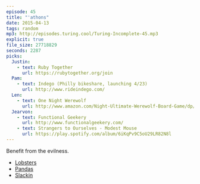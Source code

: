 ```yaml
---
episode: 45
title: "'athons"
date: 2015-04-13
tags: random
mp3: http://episodes.turing.cool/Turing-Incomplete-45.mp3
explicit: true
file_size: 27718829
seconds: 2287
picks:
  Justin:
    - text: Ruby Together
      url: https://rubytogether.org/join
  Pam:
    - text: Indego (Philly bikeshare, launching 4/23)
      url: http://www.rideindego.com/
  Len:
    - text: One Night Werewolf
      url: http://www.amazon.com/Night-Ultimate-Werewolf-Board-Game/dp/B00HS7GG5G
  Jearvon:
    - text: Functional Geekery
      url: http://www.functionalgeekery.com/
    - text: Strangers to Ourselves - Modest Mouse
      url: https://play.spotify.com/album/6iKqPv9C5oU29LR82N8l
---
```


Benefit from the evilness.

* [Lobsters](https://lobste.rs/)
* [Pandas](http://usepanda.com/)
* [Slackin](http://rauchg.com/slackin/)
